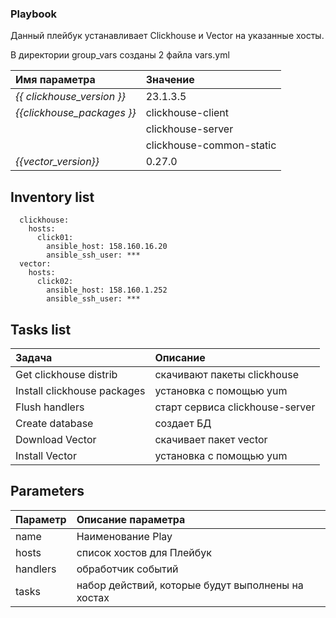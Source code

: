 ### Playbook

Данный плейбук устанавливает Clickhouse и Vector на указанные хосты. 

В директории group_vars созданы 2 файла vars.yml

| Имя параметра              | Значение                 |
|:---------------------------|:-------------------------|
| *{{ clickhouse_version }}* | 23.1.3.5                 |
| *{{clickhouse_packages }}* | clickhouse-client        |
|                            | clickhouse-server        |
|                            | clickhouse-common-static |
| *{{vector_version}}*       | 0.27.0                   |

## Inventory list

```
  clickhouse:
    hosts: 
      click01:
        ansible_host: 158.160.16.20
        ansible_ssh_user: ***
  vector:
    hosts:
      click02:
        ansible_host: 158.160.1.252
        ansible_ssh_user: ***

```

## Tasks list 

| Задача                      | Описание                        |
|:----------------------------|:--------------------------------|
| Get clickhouse distrib      | скачивают пакеты clickhouse     |
| Install clickhouse packages | установка с помощью yum         |
| Flush handlers              | старт сервиса clickhouse-server |
| Create database             | создает БД                      |
| Download Vector             | скачивает пакет vector          |
| Install Vector              | установка с помощью yum         |

## Parameters

| Параметр | Описание параметра                                |
|:---------|:--------------------------------------------------|
| name     | Наименование Play                                 |
| hosts    | список хостов для Плейбук                         |
| handlers | обработчик событий                                |
| tasks    | набор действий, которые будут выполнены на хостах |
      


